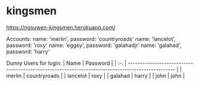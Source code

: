# kingsmen

https://ngsuwen-kingsmen.herokuapp.com/

Accounts:
name: 'merlin', password: 'countryroads'
name: 'lancelot', password: 'roxy'
name: 'eggsy', password: 'galahadjr'
name: 'galahad', password: 'harry'

Dunny Users for login:
|  Name  | Password                                                                                           |
|   :-:   | ------------------------------------------------------------------------------------------------- |
| merlin  | countryroads |
| lancelot  | roxy  |
| galahad  | harry  |
| john  | john  |

